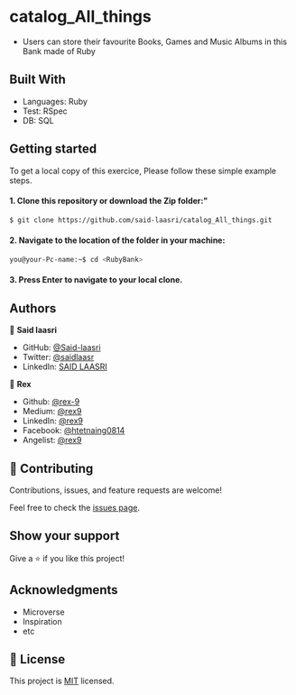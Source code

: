 # catalog_All_things

- Users can store their favourite Books, Games and Music Albums in this Bank made of Ruby

## Built With

- Languages: Ruby
- Test: RSpec
- DB: SQL

## Getting started

To get a local copy of this exercice, Please follow these simple example steps.

#### 1. Clone this repository or download the Zip folder:"

```bash command
$ git clone https://github.com/said-laasri/catalog_All_things.git
```

#### 2. Navigate to the location of the folder in your machine:

```bash command
you@your-Pc-name:~$ cd <RubyBank>
```

#### 3. Press Enter to navigate to your local clone.

## Authors

👤 **Said laasri**

- GitHub: [@Said-laasri](https://github.com/Said-laasri)
- Twitter: [@saidlaasr](https://twitter.com/saidlaasr)
- LinkedIn: [SAID LAASRI](https://www.linkedin.com/in/said-laasri-8a4367172/)

👤 **Rex**

- Github: [@rex-9](https://github.com/rex-9/)<br>
- Medium: [@rex9](https://medium.com/rex9/)<br>
- LinkedIn: [@rex9](https://www.linkedin.com/in/rex9/)<br>
- Facebook: [@htetnaing0814](https://www.facebook.com/htetnaing0814)<br>
- Angelist: [@rex9](https://angel.co/u/rex9)<br>

## 🤝 Contributing

Contributions, issues, and feature requests are welcome!

Feel free to check the [issues page](../../issues/).

## Show your support

Give a ⭐️ if you like this project!

## Acknowledgments

- Microverse
- Inspiration
- etc

## 📝 License

This project is [MIT](./LICENSE) licensed.
